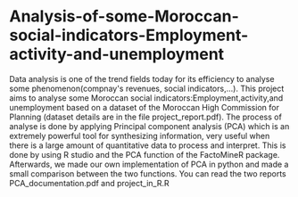 # Analysis-of-some-Moroccan-social-indicators-Employment-activity-and-unemployment

Data analysis is one of the trend fields today for its efficiency to analyse some phenomenon(compnay's revenues, social indicators,...).
This project aims to analyse some Moroccan social indicators:Employment,activity,and unemployment based on a dataset of the Moroccan High Commission for Planning (dataset details are in the file project_report.pdf). The process of analyse is done by applying Principal component analysis (PCA) which is an extremely powerful tool for synthesizing information, very useful when there is a large amount of quantitative data to process and interpret. 
This is done by using R studio and the PCA function of the FactoMineR package. Afterwards, we made our own implementation of PCA in python and made a small comparison between the two functions. You can read the two reports PCA_documentation.pdf and project_in_R.R

